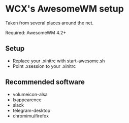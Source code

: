 # WCX's AwesomeWM setup

Taken from several places around the net.

Required: AwesomeWM 4.2+

## Setup

- Replace your .xinitrc with start-awesome.sh
- Point .xsession to your .xinitrc

## Recommended software

- volumeicon-alsa
- lxappearence
- slack
- telegram-desktop
- chromimu/firefox
